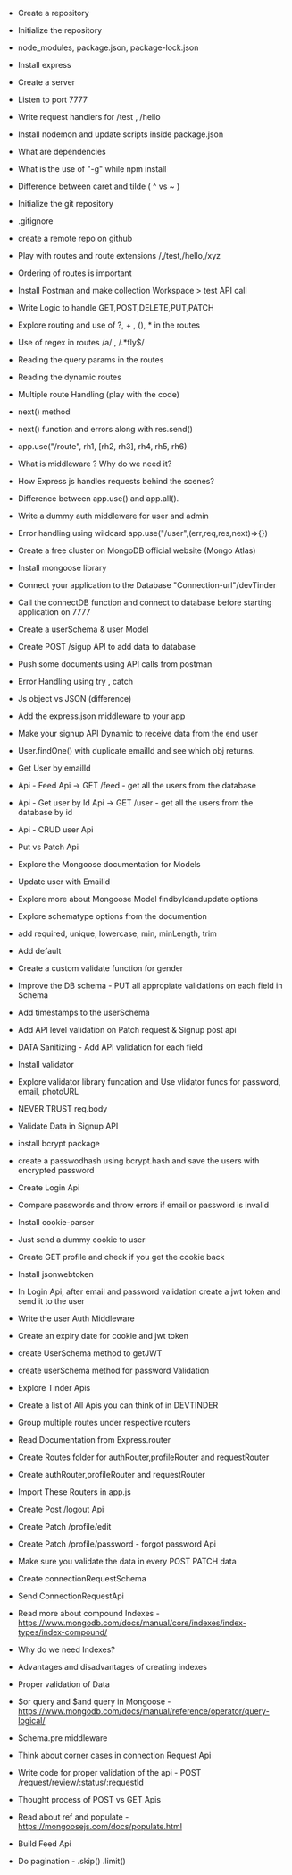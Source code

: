 - Create a repository
- Initialize the repository
- node_modules, package.json, package-lock.json
- Install express
- Create a server
- Listen to port 7777
- Write request handlers for /test , /hello
- Install nodemon and update scripts inside package.json
- What are dependencies
- What is the use of "-g" while npm install
- Difference between caret and tilde ( ^ vs ~ )

- Initialize the git repository
- .gitignore
- create a remote repo on github
- Play with routes and route extensions /,/test,/hello,/xyz
- Ordering of routes is important
- Install Postman and make collection Workspace > test API call
- Write Logic to handle GET,POST,DELETE,PUT,PATCH
- Explore routing and use of ?, + , (), \* in the routes
- Use of regex in routes /a/ , /.\*fly$/
- Reading the query params in the routes
- Reading the dynamic routes

- Multiple route Handling (play with the code)
- next() method
- next() function and errors along with res.send()
- app.use("/route", rh1, [rh2, rh3], rh4, rh5, rh6)
- What is middleware ? Why do we need it?
- How Express js handles requests behind the scenes?
- Difference between app.use() and app.all().
- Write a dummy auth middleware for user and admin
- Error handling using wildcard app.use("/user",(err,req,res,next)=>{})

- Create a free cluster on MongoDB official website (Mongo Atlas)
- Install mongoose library
- Connect your application to the Database "Connection-url"/devTinder
- Call the connectDB function and connect to database before starting application on 7777
- Create a userSchema & user Model
- Create POST /sigup API to add data to database
- Push some documents using API calls from postman
- Error Handling using try , catch

- Js object vs JSON (difference)
- Add the express.json middleware to your app
- Make your signup API Dynamic to receive data from the end user
- User.findOne() with duplicate emailId and see which obj returns.
- Get User by emailId
- Api - Feed Api -> GET /feed - get all the users from the database
- Api - Get user by Id Api -> GET /user - get all the users from the database by id
- Api - CRUD user Api
- Put vs Patch Api
- Explore the Mongoose documentation for Models
- Update user with EmailId
- Explore more about Mongoose Model findbyIdandupdate options

- Explore schematype options from the documention
- add required, unique, lowercase, min, minLength, trim
- Add default
- Create a custom validate function for gender
- Improve the DB schema - PUT all appropiate validations on each field in Schema
- Add timestamps to the userSchema
- Add API level validation on Patch request & Signup post api
- DATA Sanitizing - Add API validation for each field
- Install validator
- Explore validator library funcation and Use vlidator funcs for password, email, photoURL
- NEVER TRUST req.body

- Validate Data in Signup API
- install bcrypt package
- create a passwodhash using bcrypt.hash and save the users with encrypted password
- Create Login Api
- Compare passwords and throw errors if email or password is invalid
- Install cookie-parser
- Just send a dummy cookie to user
- Create GET profile and check if you get the cookie back
- Install jsonwebtoken
- In Login Api, after email and password validation create a jwt token and send it to the user
- Write the user Auth Middleware
- Create an expiry date for cookie and jwt token
- create UserSchema method to getJWT
- create userSchema method for password Validation

- Explore Tinder Apis
- Create a list of All Apis you can think of in DEVTINDER
- Group multiple routes under respective routers
- Read Documentation from Express.router
- Create Routes folder for authRouter,profileRouter and requestRouter
- Create authRouter,profileRouter and requestRouter
- Import These Routers in app.js
- Create Post /logout Api
- Create Patch /profile/edit
- Create Patch /profile/password - forgot password Api
- Make sure you validate the data in every POST PATCH data

- Create connectionRequestSchema
- Send ConnectionRequestApi
- Read more about compound Indexes - https://www.mongodb.com/docs/manual/core/indexes/index-types/index-compound/

- Why do we need Indexes?
- Advantages and disadvantages of creating indexes
- Proper validation of Data
- $or query and $and query in Mongoose - https://www.mongodb.com/docs/manual/reference/operator/query-logical/
- Schema.pre middleware
- Think about corner cases in connection Request Api

- Write code for proper validation of the api - POST /request/review/:status/:requestId
- Thought process of POST vs GET Apis
- Read about ref and populate - https://mongoosejs.com/docs/populate.html

- Build Feed Api
- Do pagination - .skip()  .limit()
